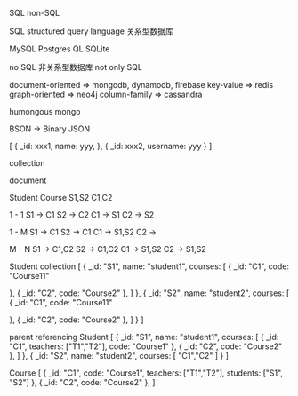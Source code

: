 SQL non-SQL

SQL structured query language
关系型数据库

MySQL
Postgres QL
SQLite

no SQL
非关系型数据库
not only SQL

document-oriented => mongodb, dynamodb, firebase
key-value => redis
graph-oriented => neo4j
column-family => cassandra

humongous
mongo

BSON -> Binary JSON

[
{
_id: xxx1,
name: yyy,
},
{
_id: xxx2,
username: yyy
}
]

collection

document

Student Course
S1,S2 C1,C2

1 - 1
S1 -> C1
S2 -> C2
C1 -> S1
C2 -> S2

1 - M
S1 -> C1
S2 -> C1
C1 -> S1,S2
C2 ->

M - N
S1 -> C1,C2
S2 -> C1,C2
C1 -> S1,S2
C2 -> S1,S2

Student collection
[
{
\_id: "S1",
name: "student1",
courses: [
{
\_id: "C1",
code: "Course11"
<!-- student: ["S1","S2"] -->
},
{
\_id: "C2",
code: "Course2"
},
]
},
{
\_id: "S2",
name: "student2",
courses: [
{
\_id: "C1",
code: "Course11"
<!-- student: ["S1","S2"] -->
},
{
\_id: "C2",
code: "Course2"
},
]
}
]

parent referencing
Student
[
{
\_id: "S1",
name: "student1",
courses: [
{
\_id: "C1",
teachers: ["T1","T2"],
code: "Course1"
},
{
\_id: "C2",
code: "Course2"
},
]
},
{
\_id: "S2",
name: "student2",
courses: [
"C1","C2"
]
}
]

Course
[
{
\_id: "C1",
code: "Course1",
teachers: ["T1","T2"],
students: ["S1", "S2"]
},
{
\_id: "C2",
code: "Course2"
},
]
